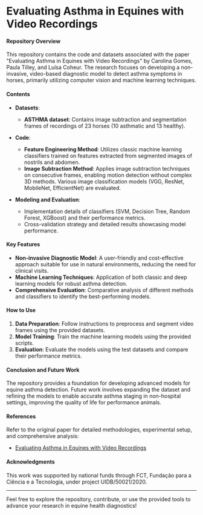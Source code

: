 # Evaluating Asthma in Equines with Video Recordings

#### Repository Overview
This repository contains the code and datasets associated with the paper "Evaluating Asthma in Equines with Video Recordings" by Carolina Gomes, Paula Tilley, and Luísa Coheur. The research focuses on developing a non-invasive, video-based diagnostic model to detect asthma symptoms in horses, primarily utilizing computer vision and machine learning techniques.

#### Contents
- **Datasets**:
  - **ASTHMA dataset**: Contains image subtraction and segmentation frames of recordings of 23 horses (10 asthmatic and 13 healthy).

- **Code**:
  - **Feature Engineering Method**: Utilizes classic machine learning classifiers trained on features extracted from segmented images of nostrils and abdomen.
  - **Image Subtraction Method**: Applies image subtraction techniques on consecutive frames, enabling motion detection without complex 3D methods. Various image classification models (VGG, ResNet, MobileNet, EfficientNet) are evaluated.

- **Modeling and Evaluation**:
  - Implementation details of classifiers (SVM, Decision Tree, Random Forest, XGBoost) and their performance metrics.
  - Cross-validation strategy and detailed results showcasing model performance.

#### Key Features
- **Non-invasive Diagnostic Model**: A user-friendly and cost-effective approach suitable for use in natural environments, reducing the need for clinical visits.
- **Machine Learning Techniques**: Application of both classic and deep learning models for robust asthma detection.
- **Comprehensive Evaluation**: Comparative analysis of different methods and classifiers to identify the best-performing models.

#### How to Use
1. **Data Preparation**: Follow instructions to preprocess and segment video frames using the provided datasets.
2. **Model Training**: Train the machine learning models using the provided scripts.
3. **Evaluation**: Evaluate the models using the test datasets and compare their performance metrics.

#### Conclusion and Future Work
The repository provides a foundation for developing advanced models for equine asthma detection. Future work involves expanding the dataset and refining the models to enable accurate asthma staging in non-hospital settings, improving the quality of life for performance animals.

#### References
Refer to the original paper for detailed methodologies, experimental setup, and comprehensive analysis:
- [Evaluating Asthma in Equines with Video Recordings](link-to-paper)

#### Acknowledgments
This work was supported by national funds through FCT, Fundação para a Ciência e a Tecnologia, under project UIDB/50021/2020.

---

Feel free to explore the repository, contribute, or use the provided tools to advance your research in equine health diagnostics!
